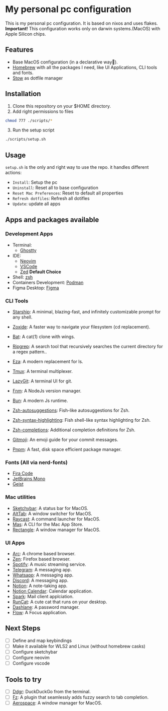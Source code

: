 # My personal pc configuration

This is my personal pc configuration. It is based on nixos and uses flakes.
**Important!** This configuration works only on darwin systems.(MacOS) with Apple Silicon chips.

## Features

- Base MacOS configuration (in a declarative way🤩).
- [Homebrew](https://brew.sh/) with all the packages I need, like UI Applications, CLI tools and fonts.
- [Stow](https://www.gnu.org/software/stow/) as dotfile manager

## Installation

1. Clone this repository on your $HOME directory.
2. Add right permissions to files

```sh
chmod 777 ./scripts/*
```

3. Run the setup script

```sh
./scripts/setup.sh
```

## Usage

`setup.sh` is the only and right way to use the repo. it handles different actions:

- `Install`: Setup the pc
- `Uninstall`: Reset all to base configuration
- `Reset Mac Preferences`: Reset to default all properties
- `Refresh dotfiles`: Refresh all dotifles
- `Update`: update all apps

## Apps and packages available

### Development Apps

- Terminal:
  - [Ghostty](https://ghostty.org)
- IDE:
  - [Neovim](https://neovim.io)
  - [VSCode](https://code.visualstudio.com)
  - [Zed](https://zed.dev) **Default Choice**
- Shell: [zsh](https://www.zsh.org)
- Containers Development: [Podman](https://podman.io)
- Figma Desktop: [Figma](https://www.figma.com)

### CLI Tools

- [Starship](https://starship.rs): A minimal, blazing-fast, and infinitely customizable prompt for any shell.
- [Zoxide](https://github.com/ajeetdsouza/zoxide): A faster way to navigate your filesystem (cd replacement).
- [Bat](http://github.com/sharkdp/bat): A cat(1) clone with wings.
- [Ripgrep](https://github.com/BurntSushi/ripgrep): A search tool that recursively searches the current directory for a regex pattern..
- [Eza](https://github.com/eza-community/eza): A modern replacement for ls.
- [Tmux](https://github.com/tmux/tmux/wiki): A terminal multiplexer.
- [LazyGit](https://github.com/jesseduffield/lazygit): A terminal UI for git.
- [Fnm](https://github.com/Schniz/fnm): A NodeJs version manager.
- [Bun](https://bun.sh/): A modern Js runtime.
- [Zsh-autosuggestions](https://github.com/zsh-users/zsh-autosuggestions): Fish-like autosuggestions for Zsh.
- [Zsh-syntax-highlighting](https://github.com/zsh-users/zsh-syntax-highlighting): Fish shell-like syntax highlighting for Zsh.
- [Zsh-completions](https://github.com/zsh-users/zsh-completion): Additional completion definitions for Zsh.

- [Gitmoji](https://gitmoji.dev/): An emoji guide for your commit messages.
- [Pnpm](https://pnpm.io/): A fast, disk space efficient package manager.

### Fonts (All via nerd-fonts)

- [Fira Code](https://github.com/tonsky/FiraCode)
- [JetBrains Mono](https://www.jetbrains.com/lp/mono)
- [Geist](https://https://vercel.com/font)

### Mac utilities

- [Sketchybar](https://github.com/FelixKratz/SketchyBar): A status bar for MacOS.
- [AltTab](https://alt-tab-macos.netlify.app/): A window switcher for MacOS.
- [Raycast](https://www.raycast.com/): A command launcher for MacOS.
- [Mas](https://github.com/mas-cli/mas): A CLI for the Mac App Store.
- [Rectangle](https://rectangleapp.com/): A window manager for MacOS.

### UI Apps

- [Arc](https://arc.net): A chrome based browser.
- [Zen](https://zen-browser.app/welcome): Firefox based browser.
- [Spotify](https://www.spotify.com): A music streaming service.
- [Telegram](https://telegram.org): A messaging app.
- [Whatsapp](https://whatsapp.com): A messaging app.
- [Discord](https://discord.com): A messaging app.
- [Notion](https://www.notion.com): A note-taking app.
- [Notion Calendar](https://www.notion.com/product/calendar): Calendar application.
- [Spark](https://sparkmailapp.com/): Mail client applciation.
- [RunCat](https://apps.apple.com/us/app/runcat/id1429033973?mt=12): A cute cat that runs on your desktop.
- [Dashlane](https://www.dashlane.com): A password manager.
- [Flow](https://flowapp.info): A Focus application.

## Next Steps

- [ ] Define and map keybindings
- [ ] Make it available for WLS2 and Linux (without homebrew casks)
- [ ] Configure sketchybar
- [ ] Configure neovim
- [ ] Configure vscode

## Tools to try

- [ ] [Ddgr](https://github.com/jarun/ddgr): DuckDuckGo from the terminal.
- [ ] [Fz](https://github.com/mrjohannchang/fz.sh): A plugin that seamlessly adds fuzzy search to tab completion.
- [ ] [Aerospace](https://github.com/nikitabobko/AeroSpace): A window manager for MacOS.

